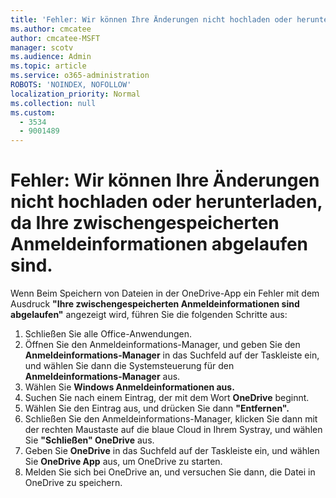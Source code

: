 ```yaml
---
title: 'Fehler: Wir können Ihre Änderungen nicht hochladen oder herunterladen, da Ihre zwischengespeicherten Anmeldeinformationen abgelaufen sind.'
ms.author: cmcatee
author: cmcatee-MSFT
manager: scotv
ms.audience: Admin
ms.topic: article
ms.service: o365-administration
ROBOTS: 'NOINDEX, NOFOLLOW'
localization_priority: Normal
ms.collection: null
ms.custom:
  - 3534
  - 9001489
---
```


# <a name="error-we-cant-upload-or-download-your-changes-because-your-cached-credentials-have-expired"></a>Fehler: Wir können Ihre Änderungen nicht hochladen oder herunterladen, da Ihre zwischengespeicherten Anmeldeinformationen abgelaufen sind.

Wenn Beim Speichern von Dateien in der OneDrive-App ein Fehler mit dem Ausdruck **"Ihre zwischengespeicherten Anmeldeinformationen sind abgelaufen"** angezeigt wird, führen Sie die folgenden Schritte aus:

1. Schließen Sie alle Office-Anwendungen.
1. Öffnen Sie den Anmeldeinformations-Manager, und geben Sie den **Anmeldeinformations-Manager** in das Suchfeld auf der Taskleiste ein, und wählen Sie dann die Systemsteuerung für den **Anmeldeinformations-Manager** aus.
1. Wählen Sie **Windows Anmeldeinformationen aus.**
1. Suchen Sie nach einem Eintrag, der mit dem Wort **OneDrive** beginnt.
1. Wählen Sie den Eintrag aus, und drücken Sie dann **"Entfernen".**
1. Schließen Sie den Anmeldeinformations-Manager, klicken Sie dann mit der rechten Maustaste auf die blaue Cloud in Ihrem Systray, und wählen Sie **"Schließen" OneDrive** aus.
1. Geben Sie **OneDrive** in das Suchfeld auf der Taskleiste ein, und wählen Sie **OneDrive App** aus, um OneDrive zu starten.
1. Melden Sie sich bei OneDrive an, und versuchen Sie dann, die Datei in OneDrive zu speichern.
